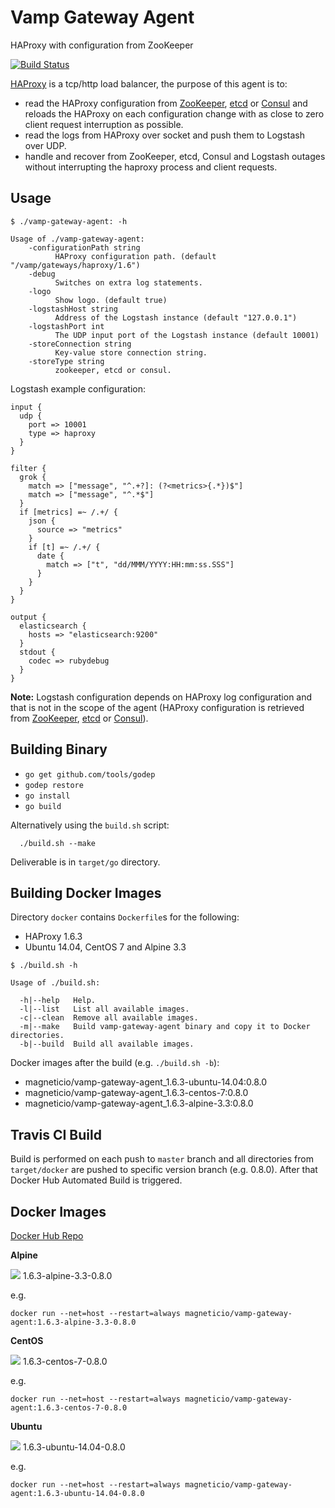# Vamp Gateway Agent

HAProxy with configuration from ZooKeeper

[![Build Status](https://travis-ci.org/magneticio/vamp-gateway-agent.svg?branch=master)](https://travis-ci.org/magneticio/vamp-gateway-agent)

[HAProxy](http://www.haproxy.org/) is a tcp/http load balancer, the purpose of this agent is to: 

- read the HAProxy configuration from [ZooKeeper](https://zookeeper.apache.org/), [etcd](https://coreos.com/etcd/docs/latest/) or [Consul](https://consul.io/) and reloads the HAProxy on each configuration change with as close to zero client request interruption as possible.
- read the logs from HAProxy over socket and push them to Logstash over UDP.
- handle and recover from ZooKeeper, etcd, Consul and Logstash outages without interrupting the haproxy process and client requests.

## Usage

```
$ ./vamp-gateway-agent: -h
                                       
Usage of ./vamp-gateway-agent:
    -configurationPath string
          HAProxy configuration path. (default "/vamp/gateways/haproxy/1.6")
    -debug
          Switches on extra log statements.
    -logo
          Show logo. (default true)
    -logstashHost string
          Address of the Logstash instance (default "127.0.0.1")
    -logstashPort int
          The UDP input port of the Logstash instance (default 10001)
    -storeConnection string
          Key-value store connection string.
    -storeType string
          zookeeper, etcd or consul.
```

Logstash example configuration:

```
input {
  udp {
    port => 10001
    type => haproxy
  }
}

filter {
  grok {
    match => ["message", "^.+?]: (?<metrics>{.*})$"]
    match => ["message", "^.*$"]
  }
  if [metrics] =~ /.+/ {
    json {
      source => "metrics"
    }
    if [t] =~ /.+/ {
      date {
        match => ["t", "dd/MMM/YYYY:HH:mm:ss.SSS"]
      }
    }
  }
}

output {
  elasticsearch {
    hosts => "elasticsearch:9200"
  }
  stdout {
    codec => rubydebug
  }
}
```

**Note:** Logstash configuration depends on HAProxy log configuration and that is not in the scope of the agent (HAProxy configuration is retrieved from [ZooKeeper](https://zookeeper.apache.org/), [etcd](https://coreos.com/etcd/docs/latest/) or [Consul](https://consul.io/)). 

## Building Binary

- `go get github.com/tools/godep`
- `godep restore`
- `go install`
- `go build`

Alternatively using the `build.sh` script:
```
  ./build.sh --make
```
Deliverable is in `target/go` directory.
 
## Building Docker Images

Directory `docker` contains `Dockerfile`s for the following:

- HAProxy 1.6.3
- Ubuntu 14.04, CentOS 7 and Alpine 3.3

```
$ ./build.sh -h

Usage of ./build.sh:

  -h|--help   Help.
  -l|--list   List all available images.
  -c|--clean  Remove all available images.
  -m|--make   Build vamp-gateway-agent binary and copy it to Docker directories.
  -b|--build  Build all available images.

```

Docker images after the build (e.g. `./build.sh -b`): 

- magneticio/vamp-gateway-agent_1.6.3-ubuntu-14.04:0.8.0
- magneticio/vamp-gateway-agent_1.6.3-centos-7:0.8.0
- magneticio/vamp-gateway-agent_1.6.3-alpine-3.3:0.8.0 

## Travis CI Build

Build is performed on each push to `master` branch and all directories from `target/docker` are pushed to specific version branch (e.g. 0.8.0).
After that Docker Hub Automated Build is triggered.

## Docker Images

[Docker Hub Repo](https://hub.docker.com/r/magneticio/vamp-gateway-agent/)

**Alpine**

[![](https://badge.imagelayers.io/magneticio/vamp-gateway-agent:1.6.3-alpine-3.3-0.8.0.svg)](https://imagelayers.io/?images=magneticio/vamp-gateway-agent:1.6.3-alpine-3.3-0.8.0) 1.6.3-alpine-3.3-0.8.0

e.g.

```
docker run --net=host --restart=always magneticio/vamp-gateway-agent:1.6.3-alpine-3.3-0.8.0
```

**CentOS**

[![](https://badge.imagelayers.io/magneticio/vamp-gateway-agent:1.6.3-centos-7-0.8.0.svg)](https://imagelayers.io/?images=magneticio/vamp-gateway-agent:1.6.3-centos-7-0.8.0) 1.6.3-centos-7-0.8.0

e.g.

```
docker run --net=host --restart=always magneticio/vamp-gateway-agent:1.6.3-centos-7-0.8.0
```

**Ubuntu**

[![](https://badge.imagelayers.io/magneticio/vamp-gateway-agent:1.6.3-ubuntu-14.04-0.8.0.svg)](https://imagelayers.io/?images=magneticio/vamp-gateway-agent:1.6.3-ubuntu-14.04-0.8.0) 1.6.3-ubuntu-14.04-0.8.0

e.g.

```
docker run --net=host --restart=always magneticio/vamp-gateway-agent:1.6.3-ubuntu-14.04-0.8.0
```
